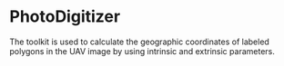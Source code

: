 # PhotoDigitizer
The toolkit is used to calculate the geographic coordinates of labeled polygons in the UAV image by using intrinsic and extrinsic parameters.
